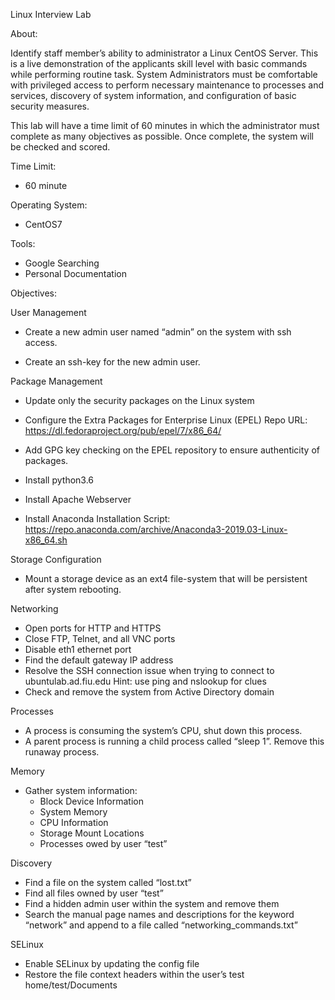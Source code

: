 

Linux Interview Lab

About: 

Identify staff member’s ability to administrator a Linux CentOS Server. This is a live demonstration of the applicants skill level with basic commands while performing routine task. System Administrators must be comfortable with privileged access to perform necessary maintenance to processes and services, discovery of system information, and configuration of basic security measures.

This lab will have a time limit of 60 minutes in which the administrator must complete as many objectives as possible. Once complete, the system will be checked and scored. 

Time Limit: 

- 60 minute

Operating System: 

- CentOS7

Tools: 

- Google Searching
- Personal Documentation

         
Objectives: 


User Management

- Create a new admin user named “admin” on the system with ssh access.

- Create an ssh-key for the new admin user.


Package Management

- Update only the security packages on the Linux system

- Configure the Extra Packages for Enterprise Linux (EPEL)
	Repo URL:
	https://dl.fedoraproject.org/pub/epel/7/x86_64/

- Add GPG key checking on the EPEL repository to ensure authenticity of packages. 

- Install python3.6

- Install Apache Webserver

- Install Anaconda
	Installation Script:
	https://repo.anaconda.com/archive/Anaconda3-2019.03-Linux-x86_64.sh




Storage Configuration

- Mount a storage device as an ext4 file-system that will be persistent after system rebooting.

Networking

- Open ports for HTTP and HTTPS
- Close FTP, Telnet, and all VNC ports
- Disable eth1 ethernet port
- Find the default gateway IP address
- Resolve the SSH connection issue when trying to connect to ubuntulab.ad.fiu.edu
	Hint: use ping and nslookup for clues
- Check and remove the system from Active Directory domain

Processes

- A process is consuming the system’s CPU, shut down this process.
- A parent process is running a child process called “sleep 1”. Remove this runaway process. 

Memory

- Gather system information:
	- Block Device Information
	- System Memory
	- CPU Information
	- Storage Mount Locations
	- Processes owed by user “test”


Discovery

- Find a file on the system called “lost.txt”
- Find all files owned by user “test”
- Find a hidden admin user within the system and remove them
- Search the manual page names and descriptions for the keyword “network” and append to a file called “networking_commands.txt”

SELinux

- Enable SELinux by updating the config file
- Restore the file context headers within the user’s test home/test/Documents